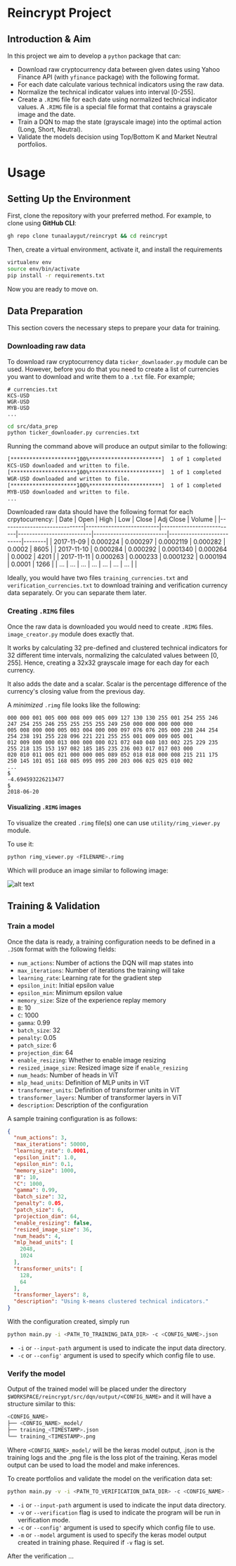 # Reincrypt Project

## Introduction & Aim

In this project we aim to develop a `python` package that can:

- Download raw cryptocurrency data between given dates using Yahoo Finance API (with `yfinance` package) with the following format.
- For each date calculate various technical indicators using the raw data.
- Normalize the technical indicator values into interval [0-255].
- Create a `.RIMG` file for each date using normalized technical indicator values. A `.RIMG` file is a special file format that contains a grayscale image and the date.
- Train a DQN to map the state (grayscale image) into the optimal action (Long, Short, Neutral).
- Validate the models decision using Top/Bottom K and Market Neutral portfolios.


# Usage

## Setting Up the Environment

First, clone the repository with your preferred method. For example, to clone using **GitHub CLI**:
```bash
gh repo clone tunaalaygut/reincrypt && cd reincrypt
```

Then, create a virtual environment, activate it, and install the requirements 
```bash
virtualenv env
source env/bin/activate
pip install -r requirements.txt
```

Now you are ready to move on.

## Data Preparation

This section covers the necessary steps to prepare your data for training.

### Downloading raw data

To download raw cryptocurrency data `ticker_downloader.py` module can be used. However, before you do that you need to create a list of currencies you want to download and write them to a `.txt` file. For example;

```
# currencies.txt
KCS-USD
WGR-USD
MYB-USD
...
```

```bash
cd src/data_prep
python ticker_downloader.py currencies.txt
```

Running the command above will produce an output similar to the following:

```bash
[*********************100%***********************]  1 of 1 completed
KCS-USD downloaded and written to file.
[*********************100%***********************]  1 of 1 completed
WGR-USD downloaded and written to file.
[*********************100%***********************]  1 of 1 completed
MYB-USD downloaded and written to file.
...
```

Downloaded raw data should have the following format for each crpytocurrency:
| Date                        | Open                     | High                     | Low                      | Close                    | Adj Close                | Volume |
|-----------------------------|--------------------------|--------------------------|--------------------------|--------------------------|--------------------------|--------|
| 2017-11-09    | 0.000224  | 0.000297   | 0.0002119   | 0.000282    | 0.0002   | 8605   |
| 2017-11-10    | 0.000284   | 0.000292   | 0.0001340    | 0.000264   | 0.0002    | 4201   |
| 2017-11-11    | 0.000263   | 0.000233   | 0.0001232    | 0.000194   | 0.0001   | 1266   |
| ... |  ... | ... | ... | ... | ... | ... |
|

Ideally, you would have two files `training_currencies.txt` and `verification_currencies.txt` to download training and verification currency data separately. Or you can separate them later. 

### Creating `.RIMG` files
Once the raw data is downloaded you would need to create `.RIMG` files. `image_creator.py` module does exactly that.

It works by calculating 32 pre-defined and clustered technical indicators for 32 different time intervals, normalizing the calculated values between [0, 255]. Hence, creating a 32x32 grayscale image for each day for each currency.

It also adds the date and a scalar. Scalar is the percentage difference of the currency's closing value from the previous day.

A *minimized* `.rimg` file looks like the following:

```
000 000 001 005 000 008 009 005 009 127 130 130 255 001 254 255 246 247 254 255 246 255 255 255 255 249 250 000 000 000 000 000
005 008 000 000 005 003 004 000 000 097 076 076 205 000 238 244 254 254 238 191 255 228 096 221 221 255 255 001 009 009 005 001
012 009 000 000 013 000 000 000 021 072 040 040 103 002 225 229 235 255 218 135 153 197 082 185 185 235 236 003 017 017 003 000
020 010 011 005 021 000 000 005 089 052 018 018 000 008 215 211 175 250 145 101 051 168 085 095 095 200 203 006 025 025 010 002
...
$
-4.694593226213477
$
2018-06-20
```

#### Visualizing `.RIMG` images
To visualize the created `.rimg` file(s) one can use `utility/rimg_viewer.py` module.

To use it:

```bash
python rimg_viewer.py <FILENAME>.rimg 
```

Which will produce an image similar to following image:

![alt text](sample_rimg.png)


## Training & Validation

### Train a model
Once the data is ready, a training configuration needs to be defined in a `.JSON` format with the following fields:

- `num_actions`: Number of actions the DQN will map states into
- `max_iterations`: Number of iterations the training will take 
- `learning_rate`: Learning rate for the gradient step
- `epsilon_init`: Initial epsilon value
- `epsilon_min`: Minimum epsilon value
- `memory_size`: Size of the experience replay memory
- `B`: 10
- `C`: 1000
- `gamma`: 0.99
- `batch_size`: 32
- `penalty`: 0.05
- `patch_size`: 6
- `projection_dim`: 64
- `enable_resizing`: Whether to enable image resizing
- `resized_image_size`: Resized image size if `enable_resizing` 
- `num_heads`: Number of heads in ViT
- `mlp_head_units`: Definition of MLP units in ViT
- `transformer_units`: Definition of transformer units in ViT
- `transformer_layers`: Number of transformer layers in ViT
- `description`: Description of the configuration

A sample training configuration is as follows:

```JSON
{
  "num_actions": 3,
  "max_iterations": 50000,
  "learning_rate": 0.0001,
  "epsilon_init": 1.0,
  "epsilon_min": 0.1,
  "memory_size": 1000,
  "B": 10,
  "C": 1000,
  "gamma": 0.99,
  "batch_size": 32,
  "penalty": 0.05,
  "patch_size": 6,
  "projection_dim": 64,
  "enable_resizing": false,
  "resized_image_size": 36,
  "num_heads": 4,
  "mlp_head_units": [
    2048,
    1024
  ],
  "transformer_units": [
    128,
    64
  ],
  "transformer_layers": 8,
  "description": "Using k-means clustered technical indicators."
}
```

With the configuration created, simply run 

```bash
python main.py -i <PATH_TO_TRAINING_DATA_DIR> -c <CONFIG_NAME>.json
```

- `-i` or `--input-path` argument is used to indicate the input data directory. 
- `-c` or `--config'` argument is used to specify which config file to use.

### Verify the model
Output of the trained model will be placed under the directory `$WORKSPACE/reincrypt/src/dqn/output/<CONFIG_NAME>` and it will have a structure similar to this:

```bash
<CONFIG_NAME>
├── <CONFIG_NAME>_model/
├── training_<TIMESTAMP>.json
└── training_<TIMESTAMP>.png
```

Where `<CONFIG_NAME>_model/` will be the keras model output, .json is the training logs and the .png file is the loss plot of the training. Keras model output can be used to load the model and make inferences.

To create portfolios and validate the model on the verification data set:

```bash
python main.py -v -i <PATH_TO_VERIFICATION_DATA_DIR> -c <CONFIG_NAME> -m <PATH_TO_CONFIG_NAME_model_DIR>
```

- `-i` or `--input-path` argument is used to indicate the input data directory. 
- `-v` or `--verification` flag is used to indicate the program will be run in verification mode.
- `-c` or `--config'` argument is used to specify which config file to use.
- `-m` or `--model` argument is used to specify the keras model output created in training phase. Required if `-v` flag is set.

After the verification ...
 